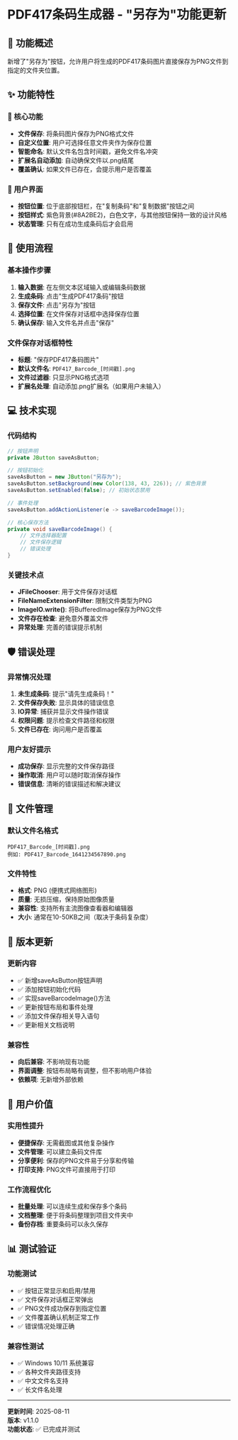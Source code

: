 # PDF417条码生成器 - "另存为"功能更新

## 🎯 功能概述

新增了"另存为"按钮，允许用户将生成的PDF417条码图片直接保存为PNG文件到指定的文件夹位置。

## ✨ 功能特性

### 🔧 核心功能
- **文件保存**: 将条码图片保存为PNG格式文件
- **自定义位置**: 用户可选择任意文件夹作为保存位置
- **智能命名**: 默认文件名包含时间戳，避免文件名冲突
- **扩展名自动添加**: 自动确保文件以.png结尾
- **覆盖确认**: 如果文件已存在，会提示用户是否覆盖

### 🎨 用户界面
- **按钮位置**: 位于底部按钮栏，在"复制条码"和"复制数据"按钮之间
- **按钮样式**: 紫色背景(#8A2BE2)，白色文字，与其他按钮保持一致的设计风格
- **状态管理**: 只有在成功生成条码后才会启用

## 🔄 使用流程

### 基本操作步骤
1. **输入数据**: 在左侧文本区域输入或编辑条码数据
2. **生成条码**: 点击"生成PDF417条码"按钮
3. **保存文件**: 点击"另存为"按钮
4. **选择位置**: 在文件保存对话框中选择保存位置
5. **确认保存**: 输入文件名并点击"保存"

### 文件保存对话框特性
- **标题**: "保存PDF417条码图片"
- **默认文件名**: `PDF417_Barcode_[时间戳].png`
- **文件过滤器**: 只显示PNG格式选项
- **扩展名处理**: 自动添加.png扩展名（如果用户未输入）

## 💻 技术实现

### 代码结构
```java
// 按钮声明
private JButton saveAsButton;

// 按钮初始化
saveAsButton = new JButton("另存为");
saveAsButton.setBackground(new Color(138, 43, 226)); // 紫色背景
saveAsButton.setEnabled(false); // 初始状态禁用

// 事件处理
saveAsButton.addActionListener(e -> saveBarcodeImage());

// 核心保存方法
private void saveBarcodeImage() {
    // 文件选择器配置
    // 文件保存逻辑
    // 错误处理
}
```

### 关键技术点
- **JFileChooser**: 用于文件保存对话框
- **FileNameExtensionFilter**: 限制文件类型为PNG
- **ImageIO.write()**: 将BufferedImage保存为PNG文件
- **文件存在检查**: 避免意外覆盖文件
- **异常处理**: 完善的错误提示机制

## 🛡️ 错误处理

### 异常情况处理
1. **未生成条码**: 提示"请先生成条码！"
2. **文件保存失败**: 显示具体的错误信息
3. **IO异常**: 捕获并显示文件操作错误
4. **权限问题**: 提示检查文件路径和权限
5. **文件已存在**: 询问用户是否覆盖

### 用户友好提示
- **成功保存**: 显示完整的文件保存路径
- **操作取消**: 用户可以随时取消保存操作
- **错误信息**: 清晰的错误描述和解决建议

## 📁 文件管理

### 默认文件名格式
```
PDF417_Barcode_[时间戳].png
例如: PDF417_Barcode_1641234567890.png
```

### 文件特性
- **格式**: PNG (便携式网络图形)
- **质量**: 无损压缩，保持原始图像质量
- **兼容性**: 支持所有主流图像查看器和编辑器
- **大小**: 通常在10-50KB之间（取决于条码复杂度）

## 🔄 版本更新

### 更新内容
- ✅ 新增saveAsButton按钮声明
- ✅ 添加按钮初始化代码
- ✅ 实现saveBarcodeImage()方法
- ✅ 更新按钮布局和事件处理
- ✅ 添加文件保存相关导入语句
- ✅ 更新相关文档说明

### 兼容性
- **向后兼容**: 不影响现有功能
- **界面调整**: 按钮布局略有调整，但不影响用户体验
- **依赖项**: 无新增外部依赖

## 🎯 用户价值

### 实用性提升
- **便捷保存**: 无需截图或其他复杂操作
- **文件管理**: 可以建立条码文件库
- **分享便利**: 保存的PNG文件易于分享和传输
- **打印支持**: PNG文件可直接用于打印

### 工作流程优化
- **批量处理**: 可以连续生成和保存多个条码
- **文档整理**: 便于将条码整理到项目文件夹中
- **备份存档**: 重要条码可以永久保存

## 📊 测试验证

### 功能测试
- ✅ 按钮正常显示和启用/禁用
- ✅ 文件保存对话框正常弹出
- ✅ PNG文件成功保存到指定位置
- ✅ 文件覆盖确认机制正常工作
- ✅ 错误情况处理正确

### 兼容性测试
- ✅ Windows 10/11 系统兼容
- ✅ 各种文件夹路径支持
- ✅ 中文文件名支持
- ✅ 长文件名处理

---

**更新时间**: 2025-08-11  
**版本**: v1.1.0  
**功能状态**: ✅ 已完成并测试